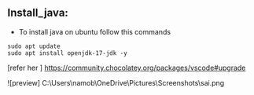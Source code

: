 Install_java:
------------
* To install java on ubuntu follow this commands
```
sudo apt update
sudo apt install openjdk-17-jdk -y

```
[refer her ] https://community.chocolatey.org/packages/vscode#upgrade

![preview] C:\Users\namob\OneDrive\Pictures\Screenshots\sai.png